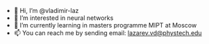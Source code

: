 - 👋 Hi, I’m @vladimir-laz
- 👀 I’m interested in neural networks
- 🌱 I’m currently learning in masters programme MIPT at Moscow
- 📫 You can reach me by sending email: lazarev.vd@phystech.edu
